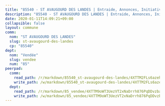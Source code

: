 ```yaml
---
title: "85540 - ST AVAUGOURD DES LANDES | Entraide, Annonces, Initiatives"
description: "85540 - ST AVAUGOURD DES LANDES | Entraide, Annonces, Initiatives"
date: 2020-01-11T14:09:21+09:00
collapsible: false
layout: commune
comm:
  nom: "ST AVAUGOURD DES LANDES"
  slug: st-avaugourd-des-landes
  cp: "85540"
dept:
  nom: "Vendée"
  slug: vendee
  num: "85"
peerpad:
  comm:
    read_path: /r/markdown/85540_st-avaugourd-des-landes/4XTTM2FLs6azehF7CAcoDXmqkYcm6RaS2R5yKAyT16dzXk6Hp
    write_path: /w/markdown/85540_st-avaugourd-des-landes/4XTTM2FLs6azehF7CAcoDXmqkYcm6RaS2R5yKAyT16dzXk6Hp-K3TgUzdo7na4tkWrAzsCEP2tCqAduzs6h97AhFBV9Xuf5iy6wtm2p3zh68qTyqrfP7D5QUAnhhnazd7obrgmjkKzEB16qDvcYJuQ66o53VVyQqun9Z1dK79kpvvWvoN5pVagRcqY
  dept:
    read_path: /r/markdown/85_vendee/4XTTM9oWT3UezVT2xNaDrrh876PqDDvzbaovSPP6P6ha63Ezk
    write_path: /w/markdown/85_vendee/4XTTM9oWT3UezVT2xNaDrrh876PqDDvzbaovSPP6P6ha63Ezk-K3TgTz4T2Ao5CxcmNgKRpi6DXEbSZWgvvZNdT7V4KiJycR1vvtGLxg5iYYYKajishdNzKNazAywn7vjwqtQs859ALiENaqFJQsULDwd4rYqVPy8n3JbNCeuPxinCnetCgcSuCcyv
---
```


